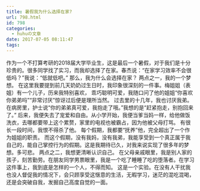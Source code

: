 ```yaml
---
title: 暑假我为什么选择在家?
url: 798.html
id: 798
categories:
  - huhuの文章
date: 2017-07-05 08:11:47
tags:
---
```


作为一个不打算考研的2018届大学毕业生，这是最后一个暑假，对于我们是十分珍贵的。很多同学找了实习，而我却选择了在家。春杰说：“在家学习效率不会很低吗？”我说：“低就低吧。” 那么，我为什么会选择在家？ 两点之一，我的一个梦想。 在这里我要提到前几天奶奶过生日时，我印象很深刻的一件事。梅姐姐（表姐）有一个儿子，历来我特别喜欢， 乖巧聪明可爱，我随口问了他的姐姐“你喜欢你弟弟吗”“非常讨厌”惊讶过后便是理所当然。 过去里的十几年，我也讨厌我弟。 在病房里，护士说“你的弟弟真可爱，我抱走了哦。”我想的是“赶紧抱走，别抱回来了。” 后来，我便失去了宠爱和自由。从小学开始，我便当爹当妈一样，给他做饭洗衣，去哪都要带上这个累赘，家里的电视也被霸占，因为他被父母打骂。 有很长一段时间，我恨不得杀了他。 每个假期，我都要“抚养”他，完全超出了一个作为姐姐的职责。 而这个假期，没有我妈，没有我弟，我能享受到一个真正属于我自己的，能自己掌控行为的假期。这是我期待已久，对我来说实现了很多年的梦想。多可悲。 两点之二，我想更清晰认识自己。 在父母亲戚眼里，我是别人家的孩子，刻苦勤劳。在朋友同学男票眼里，我是一个吃了睡睡了吃的堕落者。在学习这件事上，我到底是怎样的一个人，不得而知。 这是一个实验。在没有人干扰我也没人督促我的情况下，会只顾享受这惬意的生活，无暇学习，迷茫的混吃混喝，还是会突破自我，发掘自己高度自觉的一面。